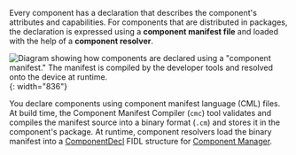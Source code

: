 Every component has a declaration that describes the component's attributes and
capabilities. For components that are distributed in packages, the declaration
is expressed using a **component manifest file** and loaded with the help of a
**component resolver**.

![Diagram showing how components are declared using a "component manifest." The
manifest is compiled by the developer tools and resolved onto the device at
runtime.](get-started/images/components/component-manifest.png){: width="836"}

You declare components using component manifest language (CML) files. At build
time, the Component Manifest Compiler (`cmc`) tool validates and compiles the
manifest source into a binary format (`.cm`) and stores it in the component's
package. At runtime, component resolvers load the binary manifest into a
[ComponentDecl](https://fuchsia.dev/reference/fidl/fuchsia.component.decl#Component)
FIDL structure for [Component Manager](glossary/README.md#Component-Manager).
